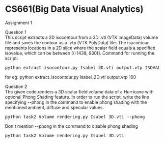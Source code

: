 # CS661(Big Data Visual Analytics)

Assignment 1 <br>

Question 1<br>
This script extracts a 2D isocontour from a 3D .vti (VTK ImageData) volume file and saves the contour as a .vtp (VTK PolyData) file.
The isocontour represents locations in a 2D slice where the scalar field equals a specified isovalue, which can be between [(-1438, 630)].
Command for running the script:<br>
<pre>python extract_isocontour.py Isabel_2D.vti output.vtp ISOVALUE </pre>
for eg:
python extract_isocontour.py Isabel_2D.vti output.vtp 100

Question 2<br>
The given code renders a 3D scalar field volume data of a Hurricane with optional Phong Shading feature.
In order to run the script, write the line specifying --phong in the command to enable phong shading with the mentioned ambient, diffuse and specular values.<br>
<pre>python task2_Volume_rendering.py Isabel_3D.vti --phong</pre>

Don't mention --phong in the command to disable phong shading<br>
<pre>python task2_Volume_rendering.py Isabel_3D.vti</pre>
